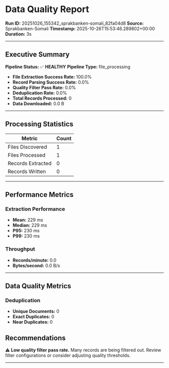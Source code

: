 # Data Quality Report

**Run ID:** 20251026_155342_sprakbanken-somali_82fa04d8
**Source:** Sprakbanken-Somali
**Timestamp:** 2025-10-26T15:53:46.289802+00:00
**Duration:** 3s

---

## Executive Summary

**Pipeline Status:** ✅ **HEALTHY**
**Pipeline Type:** file_processing

- **File Extraction Success Rate:** 100.0%
- **Record Parsing Success Rate:** 0.0%
- **Quality Filter Pass Rate:** 0.0%
- **Deduplication Rate:** 0.0%
- **Total Records Processed:** 0
- **Data Downloaded:** 0.0 B

---

## Processing Statistics

| Metric | Count |
|--------|-------|
| Files Discovered | 1 |
| Files Processed | 1 |
| Records Extracted | 0 |
| Records Written | 0 |

---

## Performance Metrics

### Extraction Performance

- **Mean:** 229 ms
- **Median:** 229 ms
- **P95:** 230 ms
- **P99:** 230 ms

### Throughput

- **Records/minute:** 0.0
- **Bytes/second:** 0.0 B/s

---

## Data Quality Metrics

### Deduplication

- **Unique Documents:** 0
- **Exact Duplicates:** 0
- **Near Duplicates:** 0

## Recommendations

⚠️ **Low quality filter pass rate.** Many records are being filtered out. Review filter configurations or consider adjusting quality thresholds.

---

